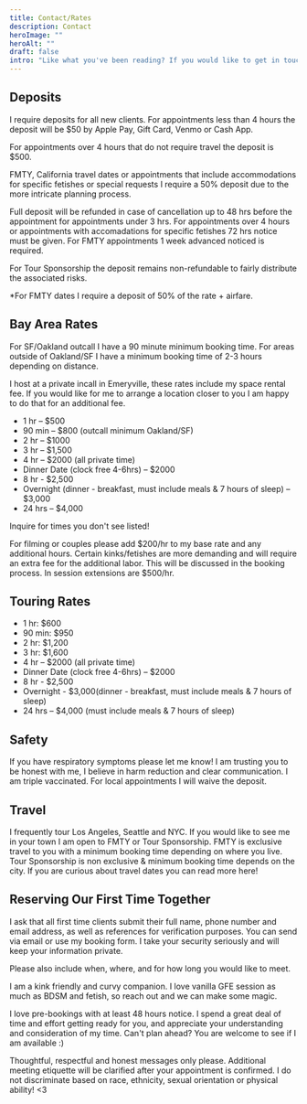 ```yaml
---
title: Contact/Rates
description: Contact
heroImage: ""
heroAlt: ""
draft: false
intro: "Like what you've been reading? If you would like to get in touch, you can use my booking form below!"
---
```


## Deposits

I require deposits for all new clients. For appointments less than 4 hours the deposit will be $50 by Apple Pay, Gift Card, Venmo or Cash App.

For appointments over 4 hours that do not require travel the deposit is $500.

FMTY, California travel dates or appointments that include accommodations for specific fetishes or special requests I require a 50% deposit due to the more intricate planning process.

Full deposit will be refunded in case of cancellation up to 48 hrs before the appointment for appointments under 3 hrs. For appointments over 4 hours or appointments with accomadations for specific fetishes 72 hrs notice must be given. For FMTY appointments 1 week advanced noticed is required.

For Tour Sponsorship the deposit remains non-refundable to fairly distribute the associated risks.

\*For FMTY dates I require a deposit of 50% of the rate + airfare.

## Bay Area Rates

For SF/Oakland outcall I have a 90 minute minimum booking time. For areas outside of Oakland/SF I have a minimum booking time of 2-3 hours depending on distance.

I host at a private incall in Emeryville, these rates include my space rental fee. If you would like for me to arrange a location closer to you I am happy to do that for an additional fee.

- 1 hr – $500
- 90 min – $800 (outcall minimum Oakland/SF)
- 2 hr – $1000
- 3 hr – $1,500
- 4 hr – $2000 (all private time)
- Dinner Date (clock free 4-6hrs) – $2000
- 8 hr - $2,500
- Overnight (dinner - breakfast, must include meals & 7 hours of sleep) – $3,000
- 24 hrs – $4,000

Inquire for times you don't see listed!

For filming or couples please add $200/hr to my base rate and any additional hours. Certain kinks/fetishes are more demanding and will require an extra fee for the additional labor. This will be discussed in the booking process. In session extensions are $500/hr.

## Touring Rates

- 1 hr: $600
- 90 min: $950
- 2 hr: $1,200
- 3 hr: $1,600
- 4 hr – $2000 (all private time)
- Dinner Date (clock free 4-6hrs) – $2000
- 8 hr - $2,500
- Overnight - $3,000(dinner - breakfast, must include meals & 7 hours of sleep)
- 24 hrs – $4,000 (must include meals & 7 hours of sleep)

## Safety

If you have respiratory symptoms please let me know! I am trusting you to be honest with me, I believe in harm reduction and clear communication. I am triple vaccinated. For local appointments I will waive the deposit.

## Travel

I frequently tour Los Angeles, Seattle and NYC. If you would like to see me in your town I am open to FMTY or Tour Sponsorship. FMTY is exclusive travel to you with a minimum booking time depending on where you live. Tour Sponsorship is non exclusive & minimum booking time depends on the city. If you are curious about travel dates you can read more here!

## Reserving Our First Time Together

I ask that all first time clients submit their full name, phone number and email address, as well as references for verification purposes. You can send via email or use my booking form. I take your security seriously and will keep your information private.

Please also include when, where, and for how long you would like to meet.

I am a kink friendly and curvy companion. I love vanilla GFE session as much as BDSM and fetish, so reach out and we can make some magic.

I love pre-bookings with at least 48 hours notice. I spend a great deal of time and effort getting ready for you, and appreciate your understanding and consideration of my time. Can't plan ahead? You are welcome to see if I am available :)

Thoughtful, respectful and honest messages only please. Additional meeting etiquette will be clarified after your appointment is confirmed. I do not discriminate based on race, ethnicity, sexual orientation or physical ability! <3
